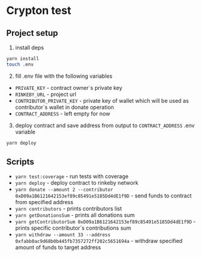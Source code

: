 # Crypton test

## Project setup

1. install deps
```zsh
yarn install
touch .env
```

2. fill .env file with the following variables
  * `PRIVATE_KEY` - contract owner`s private key
  * `RINKEBY_URL` - project url
  * `CONTRIBUTOR_PRIVATE_KEY` - private key of wallet which will be used as contributor`s wallet in donate operation
  * `CONTRACT_ADDRESS` - left empty for now

3. deploy contract and save address from output to `CONTRACT_ADDRESS` .env variable
```zsh
yarn deploy
```

## Scripts
* `yarn test:coverage` - run tests with coverage
* `yarn deploy` - deploy contract to rinkeby network
* `yarn donate --amount 2 --contributor 0xD09a1B6121642153ef89c85491e5185Dd4dE1f9D` - send funds to contract from specified address
* `yarn contributors` - prints contributors list
* `yarn getDonationsSum` - prints all donations sum
* `yarn getContributorSum 0xD09a1B6121642153ef89c85491e5185Dd4dE1f9D` - prints specific contributor`s contributions sum
* `yarn withdraw --amount 33 --address 0xfabb0ac9d68b0b445fb7357272ff202c5651694a` - withdraw specified amount of funds to target address
